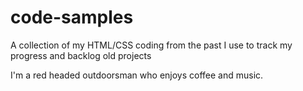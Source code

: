 # code-samples
A collection of my HTML/CSS coding from the past I use to track my progress and backlog old projects

I'm a red headed outdoorsman who enjoys coffee and music.

